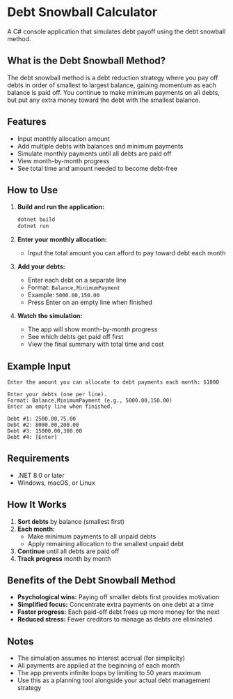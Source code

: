# Debt Snowball Calculator

A C# console application that simulates debt payoff using the debt snowball method.

## What is the Debt Snowball Method?

The debt snowball method is a debt reduction strategy where you pay off debts in order of smallest to largest balance, gaining momentum as each balance is paid off. You continue to make minimum payments on all debts, but put any extra money toward the debt with the smallest balance.

## Features

- Input monthly allocation amount
- Add multiple debts with balances and minimum payments
- Simulate monthly payments until all debts are paid off
- View month-by-month progress
- See total time and amount needed to become debt-free

## How to Use

1. **Build and run the application:**
   ```bash
   dotnet build
   dotnet run
   ```

2. **Enter your monthly allocation:**
   - Input the total amount you can afford to pay toward debt each month

3. **Add your debts:**
   - Enter each debt on a separate line
   - Format: `Balance,MinimumPayment`
   - Example: `5000.00,150.00`
   - Press Enter on an empty line when finished

4. **Watch the simulation:**
   - The app will show month-by-month progress
   - See which debts get paid off first
   - View the final summary with total time and cost

## Example Input

```
Enter the amount you can allocate to debt payments each month: $1000

Enter your debts (one per line).
Format: Balance,MinimumPayment (e.g., 5000.00,150.00)
Enter an empty line when finished.

Debt #1: 2500.00,75.00
Debt #2: 8000.00,200.00
Debt #3: 15000.00,300.00
Debt #4: [Enter]
```

## Requirements

- .NET 8.0 or later
- Windows, macOS, or Linux

## How It Works

1. **Sort debts** by balance (smallest first)
2. **Each month:**
   - Make minimum payments to all unpaid debts
   - Apply remaining allocation to the smallest unpaid debt
3. **Continue** until all debts are paid off
4. **Track progress** month by month

## Benefits of the Debt Snowball Method

- **Psychological wins:** Paying off smaller debts first provides motivation
- **Simplified focus:** Concentrate extra payments on one debt at a time
- **Faster progress:** Each paid-off debt frees up more money for the next
- **Reduced stress:** Fewer creditors to manage as debts are eliminated

## Notes

- The simulation assumes no interest accrual (for simplicity)
- All payments are applied at the beginning of each month
- The app prevents infinite loops by limiting to 50 years maximum
- Use this as a planning tool alongside your actual debt management strategy 